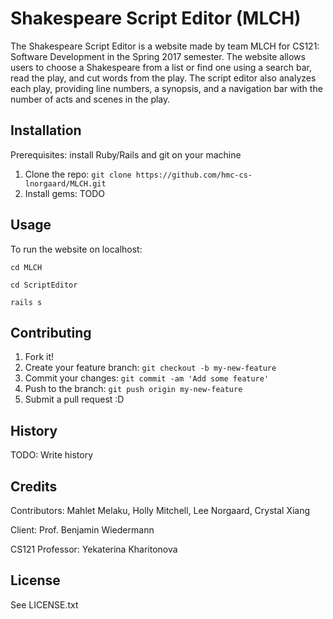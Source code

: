# Shakespeare Script Editor (MLCH)

The Shakespeare Script Editor is a website made by team MLCH for CS121: Software Development in the Spring 2017 semester. The website allows users to choose a Shakespeare from a list or find one using a search bar, read the play, and cut words from the play. The script editor also analyzes each play, providing line numbers, a synopsis, and a navigation bar with the number of acts and scenes in the play.

## Installation

Prerequisites: install Ruby/Rails and git on your machine

1. Clone the repo: `git clone https://github.com/hmc-cs-lnorgaard/MLCH.git`
2. Install gems: TODO

## Usage

To run the website on localhost:

`cd MLCH`

`cd ScriptEditor`

`rails s`

## Contributing

1. Fork it!
2. Create your feature branch: `git checkout -b my-new-feature`
3. Commit your changes: `git commit -am 'Add some feature'`
4. Push to the branch: `git push origin my-new-feature`
5. Submit a pull request :D

## History

TODO: Write history

## Credits

Contributors: Mahlet Melaku, Holly Mitchell, Lee Norgaard, Crystal Xiang

Client: Prof. Benjamin Wiedermann

CS121 Professor: Yekaterina Kharitonova

## License

See LICENSE.txt
